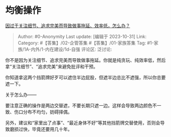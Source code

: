 # 均衡操作
[因过于关注细节、追求完美而导致做事拖延、效率低，怎么办？](https://www.zhihu.com/question/22763168/answer/3271457676)

> Author: #0-Anonymity
> Last update: [编辑于 2023-10-31]
> Link:
> Category: #【答集】/02-企管答集 #【答集】/01-家族答集 
> Tag: #1-家族/1A-内外/1-内在建设/1d-自强 
> 评论区:
> 泛讨论:

你不是因为关注细节、追求完美而导致做事拖延。你就是纯贪玩、纯效率低，然后拿“关注细节”、“追求完美”来避免批评和干预。

你知道拿这两个挡箭牌好歹可以遮住半边屁股，但遮半边总比不遮强，所以你总要遮一下。

关于怎么办——

要注意正确的操作是两边交替遮，不要长期只遮一边。这样会导致两边颜色不一致、伤口分布不均匀，妨碍择偶。

另外，建议和“家里出了点事”、“最近身体不好”等其他挡箭牌交替使用，否则会导致磨损过快，毕竟还要用几十年。